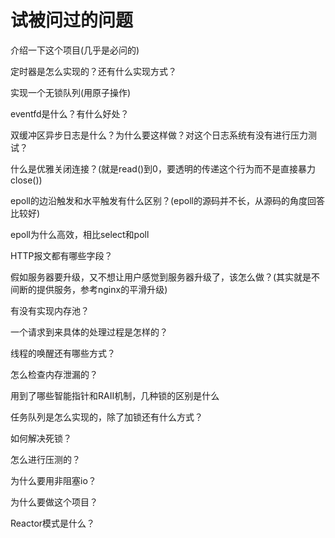 # 试被问过的问题
介绍一下这个项目(几乎是必问的)

定时器是怎么实现的？还有什么实现方式？

实现一个无锁队列(用原子操作)

eventfd是什么？有什么好处？

双缓冲区异步日志是什么？为什么要这样做？对这个日志系统有没有进行压力测试？

什么是优雅关闭连接？(就是read()到0，要透明的传递这个行为而不是直接暴力close())

epoll的边沿触发和水平触发有什么区别？(epoll的源码并不长，从源码的角度回答比较好)

epoll为什么高效，相比select和poll

HTTP报文都有哪些字段？

假如服务器要升级，又不想让用户感觉到服务器升级了，该怎么做？(其实就是不间断的提供服务，参考nginx的平滑升级)

有没有实现内存池？

一个请求到来具体的处理过程是怎样的？

线程的唤醒还有哪些方式？

怎么检查内存泄漏的？

用到了哪些智能指针和RAII机制，几种锁的区别是什么

任务队列是怎么实现的，除了加锁还有什么方式？

如何解决死锁？

怎么进行压测的？

为什么要用非阻塞io？

为什么要做这个项目？

Reactor模式是什么？
